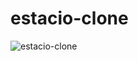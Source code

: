 # estacio-clone
![estacio-clone](https://user-images.githubusercontent.com/106848631/200392483-d38ed01a-4a5a-44e1-a65f-6fc3c0772d5e.JPG)
